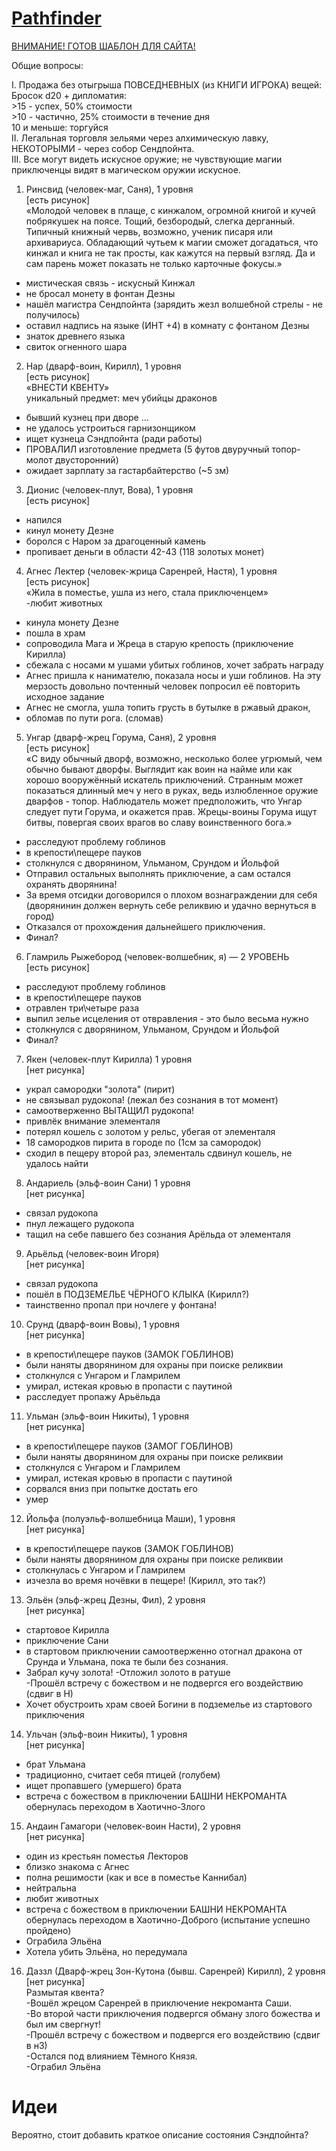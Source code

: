 ﻿# [Pathfinder](https://github.com/Brawlence/Pathfinder)

[ВНИМАНИЕ! ГОТОВ ШАБЛОН ДЛЯ САЙТА!](template.html)

Общие вопросы:   


I. Продажа без отыгрыша ПОВСЕДНЕВНЫХ (из КНИГИ ИГРОКА) вещей:   
Бросок d20 + дипломатия:   
    >15 - успех, 50% стоимости   
    >10 - частично, 25% стоимости в течение дня   
    10 и меньше: торгуйся   
II. Легальная торговля зельями через алхимическую лавку, НЕКОТОРЫМИ - через собор Сендпойнта.   
III. Все могут видеть искусное оружие; не чувствующие магии приключенцы видят в магическом оружии искусное.   
   
   
1. Ринсвид (человек-маг, Саня), 1 уровня   
[есть рисунок]   
«Молодой человек в плаще, с кинжалом, огромной книгой и кучей побрякушек на поясе. Тощий, безбородый, слегка дерганный. Типичный книжный червь, возможно, ученик писаря или архивариуса. Обладающий чутьем к магии сможет догадаться, что кинжал и книга не так просты, как кажутся на первый взгляд. Да и сам парень может показать не только карточные фокусы.»   
- мистическая связь - искусный Кинжал
- не бросал монету в фонтан Дезны
- нашёл магистра Сендпойнта (зарядить жезл волшебной стрелы - не получилось)
- оставил надпись на языке (ИНТ +4) в комнату с фонтаном Дезны
- знаток древнего языка
- свиток огненного шара

2. Нар (дварф-воин, Кирилл), 1 уровня   
[есть рисунок]   
«ВНЕСТИ КВЕНТУ»   
уникальный предмет: меч убийцы драконов   
- бывший кузнец при дворе ...
- не удалось устроиться гарнизонщиком
- ищет кузнеца Сэндпойнта (ради работы)
- ПРОВАЛИЛ изготовление предмета (5 футов двуручный топор-молот двусторонний)
- ожидает зарплату за гастарбайтерство (~5 зм)

3. Дионис (человек-плут, Вова), 1 уровня      
[есть рисунок]   
- напился   
- кинул монету Дезне
- боролся с Наром за драгоценный камень
- пропивает деньги в области 42-43 (118 золотых монет)

4. Агнес Лектер (человек-жрица Саренрей, Настя), 1 уровня      
[есть рисунок]   
«Жила в поместье, ушла из него, стала приключенцем»   
-любит животных
- кинула монету Дезне
- пошла в храм
- сопроводила Мага и Жреца в старую крепость (приключение Кирилла)
- сбежала с носами м ушами убитых гоблинов, хочет забрать награду
- Агнес пришла к нанимателю, показала носы и уши гоблинов. На эту мерзость довольно почтенный человек попросил её повторить исходное задание
- Агнес не смогла, ушла топить грусть в бутылке в ржавый дракон, 
- обломав по пути рога. (сломав)

5. Унгар (дварф-жрец Горума, Саня), 2 уровня      
[есть рисунок]   
«С виду обычный дворф, возможно, несколько более угрюмый, чем обычно бывают дворфы. Выглядит как воин на найме или как хорошо вооружённый искатель приключений. Странным может показаться длинный меч у него в руках, ведь излюбленное оружие дварфов - топор. Наблюдатель может предположить, что Унгар следует пути Горума, и окажется прав. Жрецы-воины Горума ищут битвы, повергая своих врагов во славу воинственного бога.»   
- расследуют проблему гоблинов
- в крепости\пещере пауков
- столкнулся с дворянином, Ульманом, Срундом и Йольфой
- Отправил остальных выполнять приключение, а сам остался охранять дворянина!
- За время отсидки договорился о плохом вознаграждении для себя (дворянинин должен вернуть себе реликвию и удачно вернуться в город)
- Отказался от прохождения дальнейшего приключения.
- Финал?

6. Гламриль Рыжебород (человек-волшебник, я) — 2 УРОВЕНЬ   
[есть рисунок]   
- расследуют проблему гоблинов
- в крепости\пещере пауков
- отравлен три\четыре раза
- выпил зелье исцеления от отвравления - это было весьма нужно
- столкнулся с дворянином, Ульманом, Срундом и Йольфой
- Финал?

7. Якен (человек-плут Кирилла) 1 уровня   
[нет рисунка]   
- украл самородки "золота" (пирит)
- не связывал рудокопа! (лежал без сознания в тот момент)
- самоотверженно ВЫТАЩИЛ рудокопа! 
- привлёк внимание элементаля
- потерял кошель с золотом у рельс, убегая от элементаля
- 18 самородков пирита в городе по (1см за самородок)
- сходил в пещеру второй раз, элементаль сдвинул кошель, не удалось найти

8. Андариель (эльф-воин Сани) 1 уровня      
[нет рисунка]      
- связал рудокопа
- пнул лежащего рудокопа
- тащил на себе павшего без сознания Арёльда от элементаля

9. Арьёльд (человек-воин Игоря)      
[нет рисунка]      
- связал рудокопа
- пошёл в ПОДЗЕМЕЛЬЕ ЧЁРНОГО КЛЫКА (Кирилл?)
- таинственно пропал при ночлеге у фонтана!

10. Срунд (дварф-воин Вовы),  1 уровня   
[нет рисунка]    
- в крепости\пещере пауков (ЗАМОК ГОБЛИНОВ)
- были наняты дворянином для охраны при поиске реликвии
- столкнулся с Унгаром и Гламрилем
- умирал, истекая кровью в пропасти с паутиной
- расследует пропажу Арьёльда

11. Ульман (эльф-воин Никиты),  1 уровня   
[нет рисунка]    
- в крепости\пещере пауков (ЗАМОГ ГОБЛИНОВ)
- были наняты дворянином для охраны при поиске реликвии
- столкнулся с Унгаром и Гламрилем
- умирал, истекая кровью в пропасти с паутиной
- сорвался вниз при попытке достать его
- умер

12. Йольфа (полуэльф-волшебница Маши),  1 уровня   
[нет рисунка]    
- в крепости\пещере пауков (ЗАМОК ГОБЛИНОВ)
- были наняты дворянином для охраны при поиске реликвии
- столкнулась с Унгаром и Гламрилем
- изчезла во время ночёвки в пещере! (Кирилл, это так?)   

13. Эльён (эльф-жрец Дезны, Фил), 2 уровня   
[нет рисунка]    
- стартовое Кирилла
- приключение Сани
- в стартовом приключении самоотверженно отогнал дракона от Срунда и Ульмана, пока те были без сознания.
- Забрал кучу золота!
-Отложил золото в ратуше    
-Прошёл встречу с божеством и не подвергся его воздействию (сдвиг в Н)
- Хочет обустроить храм своей Богини в подземелье из стартового приключения

14. Ульчан (эльф-воин Никиты), 1 уровня   
[нет рисунка]
- брат Ульмана
- традиционно, считает себя птицей (голубем)
- ищет пропавшего (умершего) брата
- встреча с божеством в приключении БАШНИ НЕКРОМАНТА обернулась переходом в Хаотично-Злого    

15. Андаин Гамагори (человек-воин Насти), 2 уровня   
[нет рисунка]    
- один из крестьян поместья Лекторов
- близко знакома с Агнес 
- полна решимости (как и все в поместье Каннибал)
- нейтральна
- любит животных
- встреча с божеством в приключении БАШНИ НЕКРОМАНТА обернулась переходом в Хаотично-Доброго (испытание успешно пройдено)  
- Ограбила Эльёна    
- Хотела убить Эльёна, но передумала    

16. Даззл (Дварф-жрец Зон-Кутона (бывш. Саренрей) Кирилл), 2 уровня    
[нет рисунка]     
Размытая квента?     
-Вошёл жрецом Саренрей в приключение некроманта Саши.    
-Во второй части приключения подвергся обману злого божества и был им свергнут!  
-Прошёл встречу с божеством и подвергся его воздействию (сдвиг в нЗ)      
-Остался под влиянием Тёмного Князя.     
-Ограбил Эльёна    


# Идеи

Вероятно, стоит добавить краткое описание состояния Сэндпойнта?